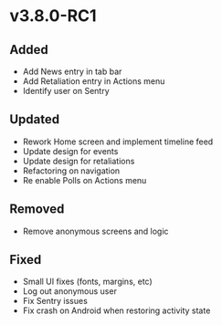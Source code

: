 # v3.8.0-RC1

## Added

- Add News entry in tab bar
- Add Retaliation entry in Actions menu
- Identify user on Sentry

## Updated

- Rework Home screen and implement timeline feed
- Update design for events
- Update design for retaliations
- Refactoring on navigation
- Re enable Polls on Actions menu

## Removed

- Remove anonymous screens and logic

## Fixed

- Small UI fixes (fonts, margins, etc)
- Log out anonymous user
- Fix Sentry issues
- Fix crash on Android when restoring activity state
